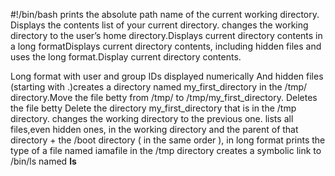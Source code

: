 #!/bin/bash
prints the absolute path name of the current working directory.
Displays the contents list of your current directory.
changes the working directory to the user’s home directory.Displays current directory contents in a long formatDisplays current directory contents, including hidden files and uses the long format.Display current directory contents.

Long format
with user and group IDs displayed numerically
And hidden files (starting with .)creates a directory named my_first_directory in the /tmp/ directory.Move the file betty from /tmp/ to /tmp/my_first_directory.
Deletes the file betty
Delete the directory my_first_directory that is in the /tmp directory.
changes the working directory to the previous one.
lists all files,even hidden ones, in the working directory and the parent of that directory + the /boot directory ( in the same order ), in long format
prints the type of a file named iamafile in the /tmp directory
creates a symbolic link to /bin/ls named __ls__
